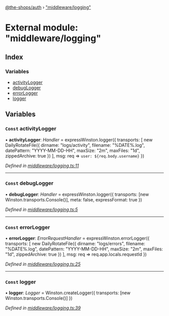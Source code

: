 [@the-shops/auth](../globals.md) › ["middleware/logging"](_middleware_logging_.md)

# External module: "middleware/logging"

## Index

### Variables

* [activityLogger](_middleware_logging_.md#const-activitylogger)
* [debugLogger](_middleware_logging_.md#const-debuglogger)
* [errorLogger](_middleware_logging_.md#const-errorlogger)
* [logger](_middleware_logging_.md#const-logger)

## Variables

### `Const` activityLogger

• **activityLogger**: *Handler* =  expressWinston.logger({
	transports: [
		new DailyRotateFile({
			dirname: "logs/activity",
			filename: "%DATE%.log",
			datePattern: "YYYY-MM-DD-HH",
			maxSize: "2m",
			maxFiles: "1d",
			zippedArchive: true
		})
	],
	msg: req => `user: ${req.body.username}`
})

*Defined in [middleware/logging.ts:11](https://github.com/brians-open-source-stuff/the-shops/blob/83bdb6e/auth/src/middleware/logging.ts#L11)*

___

### `Const` debugLogger

• **debugLogger**: *Handler* =  expressWinston.logger({
	transports: [new Winston.transports.Console()],
	meta: false,
	expressFormat: true
})

*Defined in [middleware/logging.ts:5](https://github.com/brians-open-source-stuff/the-shops/blob/83bdb6e/auth/src/middleware/logging.ts#L5)*

___

### `Const` errorLogger

• **errorLogger**: *ErrorRequestHandler* =  expressWinston.errorLogger({
	transports: [
		new DailyRotateFile({
			dirname: "logs/errors",
			filename: "%DATE%.log",
			datePattern: "YYYY-MM-DD-HH",
			maxSize: "2m",
			maxFiles: "1d",
			zippedArchive: true
		})
	],
	msg: req => req.app.locals.requestId
})

*Defined in [middleware/logging.ts:25](https://github.com/brians-open-source-stuff/the-shops/blob/83bdb6e/auth/src/middleware/logging.ts#L25)*

___

### `Const` logger

• **logger**: *Logger* =  Winston.createLogger({
	transports: [new Winston.transports.Console()]
})

*Defined in [middleware/logging.ts:39](https://github.com/brians-open-source-stuff/the-shops/blob/83bdb6e/auth/src/middleware/logging.ts#L39)*
